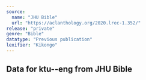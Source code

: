 ```yaml
---
source:
  name: "JHU Bible"
  url: "https://aclanthology.org/2020.lrec-1.352/"
release: "private"
genre: "Bible"
datatype: "Previous publication"
lexifier: "Kikongo"
---
```


## Data for ktu--eng from JHU Bible